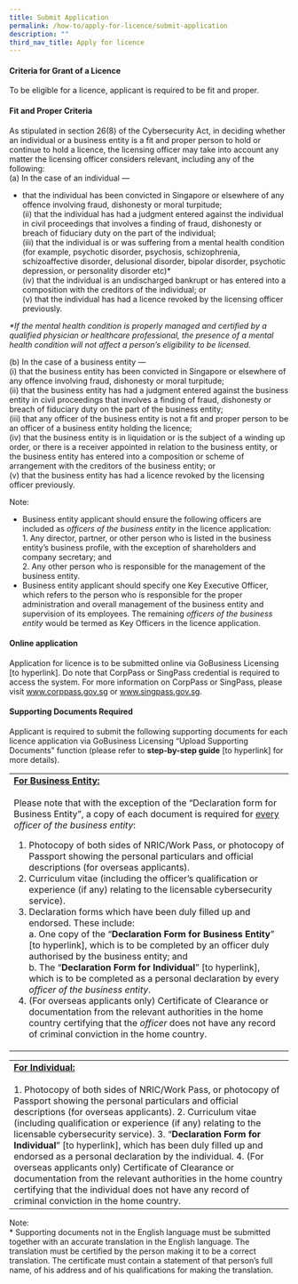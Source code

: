 ```yaml
---
title: Submit Application
permalink: /how-to/apply-for-licence/submit-application
description: ""
third_nav_title: Apply for licence
---
```

#### Criteria for Grant of a Licence
To be eligible for a licence, applicant is required to be fit and proper.

#### Fit and Proper Criteria
As stipulated in section 26(8) of the Cybersecurity Act, in deciding whether an individual or a business entity is a fit and proper person to hold or continue to hold a licence, the licensing officer may take into account any matter the licensing officer considers relevant, including any of the following:
<br>(a) In the case of an individual —
* that the individual has been convicted in Singapore or elsewhere of any offence involving fraud, dishonesty or moral turpitude;
<br>(ii)	that the individual has had a judgment entered against the individual in civil proceedings that involves a finding of fraud, dishonesty or breach of fiduciary duty on the part of the individual;
<br>(iii)	that the individual is or was suffering from a mental health condition (for example, psychotic disorder, psychosis, schizophrenia, schizoaffective disorder, delusional disorder, bipolar disorder, psychotic depression, or personality disorder etc)*
<br>(iv)	that the individual is an undischarged bankrupt or has entered into a composition with the creditors of the individual; or
<br>(v)	that the individual has had a licence revoked by the licensing officer previously.

<i>*If the mental health condition is properly managed and certified by a qualified physician or healthcare professional, the presence of a mental health condition will not affect a person’s eligibility to be licensed.</i>

(b)	In the case of a business entity —
<br>(i)	that the business entity has been convicted in Singapore or elsewhere of any offence involving fraud, dishonesty or moral turpitude;
<br>(ii)	that the business entity has had a judgment entered against the business entity in civil proceedings that involves a finding of fraud, dishonesty or breach of fiduciary duty on the part of the business entity;
<br>(iii)	that any officer of the business entity is not a fit and proper person to be an officer of a business entity holding the licence;
<br>(iv)	that the business entity is in liquidation or is the subject of a winding up order, or there is a receiver appointed in relation to the business entity, or the business entity has entered into a composition or scheme of arrangement with the creditors of the business entity; or
<br>(v)	that the business entity has had a licence revoked by the licensing officer previously.

Note:
* Business entity applicant should ensure the following officers are included as <i>officers of the business entity</i> in the licence application:<br>1.	Any director, partner, or other person who is listed in the business entity’s business profile, with the exception of shareholders and company secretary; and <br>2.	Any other person who is responsible for the management of the business entity.
* Business entity applicant should specify one Key Executive Officer, which refers to the person who is responsible for the proper administration and overall management of the business entity and supervision of its employees. The remaining <i>officers of the business entity</i> would be termed as Key Officers in the licence application.


#### Online application
Application for licence is to be submitted online via GoBusiness Licensing [to hyperlink]. Do note that CorpPass or SingPass credential is required to access the system. For more information on CorpPass or SingPass, please visit www.corppass.gov.sg or www.singpass.gov.sg.

#### Supporting Documents Required
Applicant is required to submit the following supporting documents for each licence application via GoBusiness Licensing “Upload Supporting Documents” function (please refer to **step-by-step guide** [to hyperlink] for more details).

<table class="table-h">
	<tr>
	<td><b><u>For Business Entity:</u></b>
<br>
<br>
Please note that with the exception of the “Declaration form for Business Entity”, a copy of each document is required for <u>every</u> <i>officer of the business entity</i>:

1. Photocopy of both sides of NRIC/Work Pass, or photocopy of Passport showing the personal particulars and official descriptions (for overseas applicants).
2.	Curriculum vitae (including the officer’s qualification or experience (if any) relating to the licensable cybersecurity service).
3.	Declaration forms which have been duly filled up and endorsed. These include: <br>
a. One copy of the “<b>Declaration Form for Business Entity</b>” [to hyperlink], which is to be completed by an officer duly authorised by the business entity; and<br>
b.	The “<b>Declaration Form for Individual</b>” [to hyperlink], which is to be completed as a personal declaration by every <i>officer of the business entity</i>.
4.	(For overseas applicants only) Certificate of Clearance or documentation from the relevant authorities in the home country certifying that the <i>officer</i> does not have any record of criminal conviction in the home country.</td></tr>
	
<table class="table-h">
	<tr>
	<td><b><u>For Individual:</u></b>
	<br><br>			
1.	Photocopy of both sides of NRIC/Work Pass, or photocopy of Passport showing the personal particulars and official descriptions (for overseas applicants).
2.	Curriculum vitae (including qualification or experience (if any) relating to the licensable cybersecurity service).
3.	“<b>Declaration Form for Individual</b>” [to hyperlink], which has been duly filled up and endorsed as a personal declaration by the individual. 
4.	(For overseas applicants only) Certificate of Clearance or documentation from the relevant authorities in the home country certifying that the individual does not have any record of criminal conviction in the home country.</td></tr></table>
	
Note:
<br>* Supporting documents not in the English language must be submitted together with an accurate translation in the English language. The translation must be certified by the person making it to be a correct translation. The certificate must contain a statement of that person’s full name, of his address and of his qualifications for making the translation.